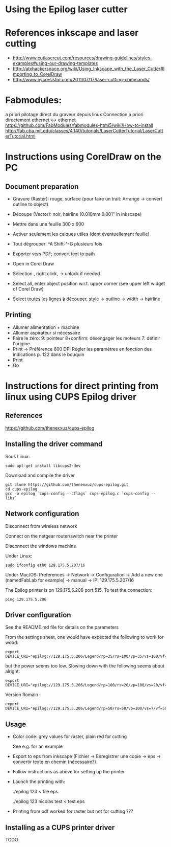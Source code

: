 Using the Epilog laser cutter
=============================

# References inkscape and laser cutting

- http://www.cutlasercut.com/resources/drawing-guidelines/styles-examples#using-our-drawing-templates
- http://atxhackerspace.org/wiki/Using_Inkscape_with_the_Laser_Cutter#Importing_to_CorelDraw
- http://www.nycresistor.com/2011/07/17/laser-cutting-commands/

# Fabmodules:

   a priori pilotage direct du graveur depuis linux
   Connection a priori directement ethernet <-> ethernet
https://github.com/FabModules/fabmodules-html5/wiki/How-to-install
http://fab.cba.mit.edu/classes/4.140/tutorials/LaserCutterTutorial/LaserCutterTutorial.html

# Instructions using CorelDraw on the PC

## Document preparation

 - Gravure (Raster): rouge, surface  (pour faire un trait: Arrange ->
   convert outline to object)
 - Découpe (Vector): noir, hairline (0.010mm 0.001" in inkscape)
 - Mettre dans une feuille 300 x 600
 - Activer seulement les calques utiles (dont éventuellement feuille)
 - Tout dégrouper: ^A Shift-^-G plusieurs fois
 - Exporter vers PDF; convert text to path

 - Open in Corel Draw
 - Sélection , right click, -> unlock if needed
 - Select all, enter object position w.r.t. upper corner (see upper left widget of Corel Draw)
 - Select toutes les lignes à découper, style -> outline -> width -> hairline

## Printing

 - Allumer alimentation + machine
 - Allumer aspirateur si nécessaire
 - Faire le zéro:
   9: pointeur
   8+confirm: désengager les moteurs 
   7: définir l'origine
 - Print -> Préférence
   600 DPI
   Régler les paramètres en fonction des indications p. 122 dans le bouquin
 - Print
 - Go

# Instructions for direct printing from linux using CUPS Epilog driver

## References

   https://github.com/thenexxuz/cups-epilog

## Installing the driver command


Sous Linux:

    sudo apt-get install libcups2-dev

Download and compile the driver

    git clone https://github.com/thenexxuz/cups-epilog.git
    cd cups-epilog
    gcc -o epilog `cups-config --cflags` cups-epilog.c `cups-config --libs`

## Network configuration

Disconnect from wireless network

Connect on the netgear router/switch near the printer

Disconnect the windows machine

Under Linux:

    sudo ifconfig eth0 129.175.5.207/16

Under Mac/OS: Preferences -> Network -> Configuration -> Add a new one
(namedFabLab for example) -> manual -> IP: 129.175.5.207/16

The Epilog printer is on 129.175.5.206 port 515. To test the connection:

    ping 129.175.5.206

## Driver configuration

See the README.md file for details on the parameters

From the settings sheet, one would have expected the following to work for wood:

    export DEVICE_URI="epilog://129.175.5.206/Legend/rp=25/rs=100/vp=35/vs=100/vf=500/rm=grey" 

but the power seems too low. Slowing down with the following seems
about alright:

    export DEVICE_URI="epilog://129.175.5.206/Legend/rp=100/rs=20/vp=100/vs=20/vf=500/rm=grey"

Version Romain :

    export DEVICE_URI="epilog://129.175.5.206/Legend/rp=50/rs=50/vp=100/vs=7/vf=500/rm=grey"

## Usage

- Color code: grey values for raster, plain red for cutting

  See e.g. [](test.eps) for an example


- Export to eps from inkscape (Fichier -> Enregistrer une copie ->
  eps -> convertir texte en chemin (nécessaire?)

- Follow instructions as above for setting up the printer

- Launch the printing with:

    ./epilog 123 <user> <jobname> < file.eps

    ./epilog 123 nicolas test < test.eps

- Printing from pdf worked for raster but not for cutting ???

## Installing as a CUPS printer driver

TODO
